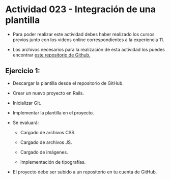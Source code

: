 # Actividad 023 - Integración de una plantilla

- Para poder realizar este actividad debes haber realizado los cursos previos junto con los videos online correspondientes a la experiencia 11.

- Los archivos necesarios para la realización de esta actividad los puedes encontrar [este repositorio de Github.](https://github.com/DesafioLatam/E12CP1A1)

## Ejercicio 1:

- Descargar la plantilla desde el repositorio de GitHub.

- Crear un nuevo proyecto en Rails.

- Inicializar Git.

- Implementar la plantilla en el proyecto.

- Se evaluará:

    - Cargado de archivos CSS.
    
    - Cargado de archivos JS.
    - Cargado de imágenes.
    - Implementación de tipografías.

- El proyecto debe ser subido a un repositorio en tu cuenta de GitHub.
